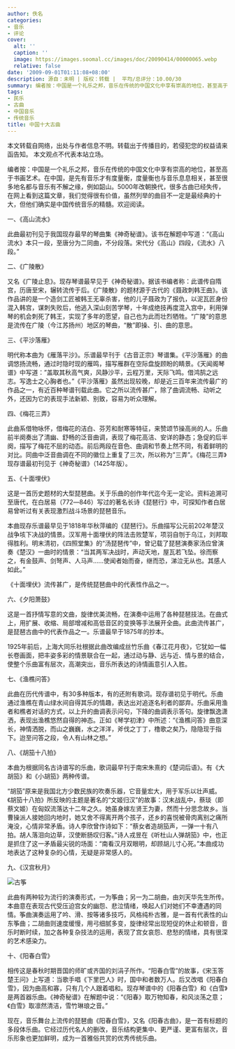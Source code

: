 ```yaml
---
author: 佚名
categories:
- 音乐
- 评论
cover:
  alt: ''
  caption: ''
  image: https://images.soomal.cc/images/doc/20090414/00000065.webp
  relative: false
date: '2009-09-01T01:11:08+08:00'
description: 源自：未明 | 版权：转载 |  平均/总评分：10.00/30
summary: 编者按：中国是一个礼乐之邦，音乐在传统的中国文化中享有崇高的地位，甚至高于书画艺术。在中国，是先有音乐才有度量衡，度量衡也与音乐息息相关，甚至很多地名都与音乐有不解之缘，例如韶山。5000年改朝换代，很多古曲已经失传，在网上看到这篇文章，我们觉得很有价值，虽然列举的曲目不一定是最经典的十大，但他们确实是中国传统音乐的精髓。欢迎阅读
tags:
- 民乐
- 古曲
- 中国音乐
- 传统音乐
title: 中国十大古曲
---
```


本文转载自网络，出处与作者信息不明。转载出于传播目的，若侵犯您的权益请来函告知。
本文观点不代表本站立场。



编者按：中国是一个礼乐之邦，音乐在传统的中国文化中享有崇高的地位，甚至高于书画艺术。在中国，是先有音乐才有度量衡，度量衡也与音乐息息相关，甚至很多地名都与音乐有不解之缘，例如韶山。5000年改朝换代，很多古曲已经失传，在网上看到这篇文章，我们觉得很有价值，虽然列举的曲目不一定是最经典的十大，但他们确实是中国传统音乐的精髓。欢迎阅读。



一、《高山流水》



此曲最初刊见于我国现存最早的琴曲集《神奇秘谱》。该书在解题中写道：“《高山流水》本只一段，至唐分为二同曲，不分段落。宋代分《高山》四段，《流水》八段。”



二、《广陵散》



又名《广陵止息》。现存琴谱最早见于《神奇秘谱》。据该书编者称：此谱传自隋宫，历唐至宋，辗转流传于后。《广陵散》的题材源于古代的《聂政刺韩王曲》。该作品讲的是一个造剑工匠被韩王无辜杀害，他的儿子聂政为了报仇，以泥瓦匠身份混入韩宫，谋刺失败后，他逃入深山刻苦学琴，十年成绝技再度混入宫中，利用弹琴的机会刺死了韩王，实现了多年的愿望，自己也为此而壮烈牺牲。“广陵”的意思是流传在广陵（今江苏扬州）地区的琴曲，“散”即操、引、曲的意思。



三、《平沙落雁》



明代称本曲为《雁落平沙》。乐谱最早刊于《古音正宗》琴谱集。《平沙落雁》的曲调悠扬流畅，通过时隐时现的雁鸣，描写雁群在空际盘旋顾盼的睛景。《天闻阁琴谱》中写道：”盖取其秋高气爽，风静沙平，云程万里，天际飞鸣。借鸿鹄之远志。写逸士之心胸者也。”《平沙落雁》虽然出现较晚，却是近三百年来流传最广的作品之一，有近百种琴谱刊载此曲。它之所以流传甚广，除了曲调流畅、动听之外，还因为它的表现手法新颖、别致，容易为听众理解。



四、《梅花三弄》



此曲系借物咏怀，借梅花的洁白、芬芳和耐寒等特征，来赞颂节操高尚的人。乐曲前半阕奏出了清幽、舒畅的泛音曲调，表现了梅花高洁、安详的静态；急促的后半阕，描写了梅花不屈的动态。前后两段在音色、曲调和节奏上然不同，有着鲜明的对比。同曲中泛音曲调在不同的徽位上重复了三次，所以称为”三弄”。《梅花三弄》现存谱最初刊见于《神奇秘谱》（1425年版）。



五、《十面埋伏》



这是一首历史题材的大型琵琶曲。关于乐曲的创作年代迄今无一定论。资料追溯可至唐代，在白居易（772―846）写过的著名长诗《琵琶行》中，可探知作者白居易曾听过有关表现激烈战斗场景的琵琶音乐。



本曲现存乐谱最早见于1818年华秋萍编的《琵琶行》。乐曲描写公元前202年楚汉战争垓下决战的情景。汉军用十面埋伏的阵法击败楚军，项羽自刎于乌江，刘邦取得胜利。明末清初，《四照堂集》的“汤琵琶传”中，曾记载了琵琶演奏家汤应曾演奏《楚汉》一曲时的情景：“当其两军决战时，声动天地，屋瓦若飞坠。徐而察之，有金鼓声、剑弩声、人马声……使闻者始而奋，继而恐，涕泣无从也。其感人如此。”



《十面埋伏》流传甚广，是传统琵琶曲中的代表性作品之一。



六、《夕阳萧鼓》



这是一首抒情写意的文曲，旋律优美流畅，在演奏中运用了各种琵琶技法。在曲式上，用扩展、收缩、局部增减和高低音区的变换等手法展开全曲。此曲流传甚广，是琵琶古曲中的代表作品之一。乐谱最早于1875年的抄本。



1925年前后，上海大同乐社根据此曲改编成丝竹乐曲《春江花月夜》，它犹如一幅长卷画面，把丰姿多彩的情景联合在一起，通过动与静、远与近、情与景的结合，使整个乐曲富有层次，高潮突出，音乐所表达的诗情画意引人入胜。



七、《渔樵问答》



此曲在历代传谱中，有30多种版本，有的还附有歌词。现存谱初见于明代。乐曲通过渔樵在青山绿水间自得其乐的情趣，表达出对追逐名利者的鄙弃。乐曲采用渔者和樵者对话的方式，以上升的曲调表示问句，下降的曲调表示答句。旋律飘逸潇洒，表现出渔樵悠然自得的神态。正如《琴学初津》中所述：“《渔樵问答》曲意深长，神情洒脱，而山之巍巍，水之洋洋，斧伐之丁丁，橹歌之矣乃，隐隐现于指下。迨至问答之段，令人有山林之想。”



八、《胡笳十八拍》



本曲为根据同名古诗谱写的乐曲，歌词最早刊于南宋朱熹的《楚词后语》。有《大胡笳》和《小胡笳》两种传谱。



“胡笳”原来是我国北方少数民族的吹奏乐器，它音量宏大，用于军乐以壮声威。《胡笳十八拍》所反映的主题是著名的“文姬归汉”的故事：汉末战乱中，蔡琰（即蔡文姬）在匈奴流落达十二年之久。她虽身嫁左贤王为妻，然而十分思念故乡。当曹操派人接她回内地时，她又舍不得离开两个孩子，还乡的喜悦被骨肉离别之痛所淹没，心情非常矛盾。诗人李欣曾作诗如下：“蔡女者造胡笳声，一弹一十有八拍。胡人落泪向边草，汉使断肠叹归客。”诗人戎昱在《听杜山人弹胡笳》中，也正是抓住了这一矛盾最尖锐的场面：“南看汉月双眼明，却顾胡儿寸心死。”本曲成功地表达了这种复杂的心情，无疑是非常感人的。



九、《汉宫秋月》



![古筝](https://images.soomal.cc/images/doc/20090414/00000065.webp)



此曲有两种较为流行的演奏形式，一为筝曲；另一为二胡曲，由刘天华先生所传。本曲意在表现古代受压迫宫女的幽怨、悲泣情绪，唤起人们对她们不幸遭遇的同情。筝曲演奏运用了吟、滑、按等诸多技巧，风格纯朴古雅，是一首有代表性的山东筝曲；二胡曲则速度缓慢，用弓细腻多变，旋律经常出现短促的休止和顿音，音乐时断时续，加之各种复杂技法的运用，表现了宫女哀怨、悲愁的情绪，具有很深的艺术感染力。



十、《阳春白雪》



相传这是春秋时期晋国的师旷或齐国的刘涓子所作。“阳春白雪”的故事，《宋玉答楚王问》上写道：当歌手唱《下里巴人》时，国中和者数万人。后又改唱《阳春白雪》，因为曲高和寡，只有几个人跟着唱和。现存琴谱中的《阳春白雪》和《白雪》是两首器乐曲。《神奇秘谱》在解题中说：“《阳春》取万物知春，和风淡荡之意；《白雪》取凛然清洁，雪竹琳琅之音。”



现在，音乐舞台上流传的琵琶曲《阳春白雪》，又名《阳春古曲》，是一首有标题的多段体乐曲。它经过历代名人的删改，音乐结构更集中、更严谨、更富有层次，音乐形象也更加鲜明，成为一首雅俗共赏的优秀传统乐曲。